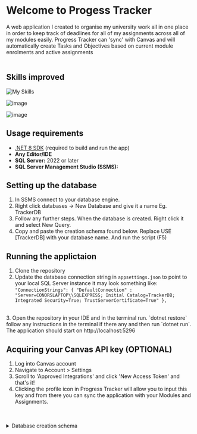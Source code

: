 # Welcome to Progess Tracker 
A web application I created to organise my university work all in one place in order to keep track of deadlines for all of my assignments across all of my modules easily. Progress Tracker can 'sync' with Canvas and will automatically create Tasks and Objectives based on current module enrolments and active assignments <br> <br>
## Skills improved
![My Skills](https://skillicons.dev/icons?i=dotnet,cpp,js,html,css)

![image](https://github.com/user-attachments/assets/6d982c0e-d280-472e-8a26-a626aa20130e)

![image](https://github.com/user-attachments/assets/dcdbd3d2-fe6d-4a81-ad2a-d9f8e525a3e3)

## Usage requirements
- [.NET 8 SDK](https://dotnet.microsoft.com/en-us/download/dotnet/8.0) (required to build and run the app)
- **Any Editor/IDE**
- **SQL Server:** 2022 or later
- **SQL Server Management Studio (SSMS):**

## Setting up the database
1. In SSMS connect to your database engine.
2. Right click databases -> New Database and give it a name Eg. TrackerDB
3. Follow any further steps. When the database is created. Right click it and select New Query.
4. Copy and paste the creation schema found below. Replace USE [TrackerDB] with your database name. And run the script (F5)

## Running the applictaion
1. Clone the repository
2. Update the database connection string in `appsettings.json` to point to your local SQL Server instance it may look something like: <br>
`"ConnectionStrings": {
  "DefaultConnection" : "Server=CONORSLAPTOP\\SQLEXPRESS; Initial Catalog=TrackerDB; Integrated Security=True; TrustServerCertificate=True"
},`
<br>
3. Open the repository in your IDE and in the terminal run. `dotnet restore` follow any instructions in the terminal if there any and then run `dotnet run`. The application should start on http://localhost:5296
<br>

## Acquiring your Canvas API key (OPTIONAL)
1. Log into Canvas account
2. Navigate to Account > Settings
3. Scroll to 'Approved Integrations' and click 'New Access Token' and that's it!
4. Clicking the profile icon in Progress Tracker will allow you to input this key and from there you can sync the application with your Modules and Assignments.
<br>
<br>
<details>
  <summary>Database creation schema</summary>
  USE [TrackerDB];

SET ANSI_NULLS ON;
SET QUOTED_IDENTIFIER ON;

CREATE TABLE [dbo].[__EFMigrationsHistory] (
    [MigrationId] NVARCHAR(150) NOT NULL,
    [ProductVersion] NVARCHAR(32) NOT NULL,
    CONSTRAINT [PK___EFMigrationsHistory] PRIMARY KEY CLUSTERED ([MigrationId] ASC)
);

CREATE TABLE [dbo].[AspNetRoles] (
    [Id] NVARCHAR(450) NOT NULL,
    [Name] NVARCHAR(256) NULL,
    [NormalizedName] NVARCHAR(256) NULL,
    [ConcurrencyStamp] NVARCHAR(MAX) NULL,
    CONSTRAINT [PK_AspNetRoles] PRIMARY KEY CLUSTERED ([Id] ASC)
);

CREATE TABLE [dbo].[AspNetRoleClaims] (
    [Id] INT IDENTITY(1,1) NOT NULL,
    [RoleId] NVARCHAR(450) NOT NULL,
    [ClaimType] NVARCHAR(MAX) NULL,
    [ClaimValue] NVARCHAR(MAX) NULL,
    CONSTRAINT [PK_AspNetRoleClaims] PRIMARY KEY CLUSTERED ([Id] ASC)
);

CREATE TABLE [dbo].[AspNetUsers] (
    [Id] NVARCHAR(450) NOT NULL,
    [UserName] NVARCHAR(256) NULL,
    [NormalizedUserName] NVARCHAR(256) NULL,
    [Email] NVARCHAR(256) NULL,
    [NormalizedEmail] NVARCHAR(256) NULL,
    [EmailConfirmed] BIT NOT NULL,
    [PasswordHash] NVARCHAR(MAX) NULL,
    [SecurityStamp] NVARCHAR(MAX) NULL,
    [ConcurrencyStamp] NVARCHAR(MAX) NULL,
    [PhoneNumber] NVARCHAR(MAX) NULL,
    [PhoneNumberConfirmed] BIT NOT NULL,
    [TwoFactorEnabled] BIT NOT NULL,
    [LockoutEnd] DATETIMEOFFSET NULL,
    [LockoutEnabled] BIT NOT NULL,
    [AccessFailedCount] INT NOT NULL,
    [CanvasApiKey] NVARCHAR(MAX) NULL,
    CONSTRAINT [PK_AspNetUsers] PRIMARY KEY CLUSTERED ([Id] ASC)
);

CREATE TABLE [dbo].[AspNetUserClaims] (
    [Id] INT IDENTITY(1,1) NOT NULL,
    [UserId] NVARCHAR(450) NOT NULL,
    [ClaimType] NVARCHAR(MAX) NULL,
    [ClaimValue] NVARCHAR(MAX) NULL,
    CONSTRAINT [PK_AspNetUserClaims] PRIMARY KEY CLUSTERED ([Id] ASC)
);

CREATE TABLE [dbo].[AspNetUserLogins] (
    [LoginProvider] NVARCHAR(450) NOT NULL,
    [ProviderKey] NVARCHAR(450) NOT NULL,
    [ProviderDisplayName] NVARCHAR(MAX) NULL,
    [UserId] NVARCHAR(450) NOT NULL,
    CONSTRAINT [PK_AspNetUserLogins] PRIMARY KEY CLUSTERED ([LoginProvider], [ProviderKey])
);

CREATE TABLE [dbo].[AspNetUserRoles] (
    [UserId] NVARCHAR(450) NOT NULL,
    [RoleId] NVARCHAR(450) NOT NULL,
    CONSTRAINT [PK_AspNetUserRoles] PRIMARY KEY CLUSTERED ([UserId], [RoleId])
);

CREATE TABLE [dbo].[AspNetUserTokens] (
    [UserId] NVARCHAR(450) NOT NULL,
    [LoginProvider] NVARCHAR(450) NOT NULL,
    [Name] NVARCHAR(450) NOT NULL,
    [Value] NVARCHAR(MAX) NULL,
    CONSTRAINT [PK_AspNetUserTokens] PRIMARY KEY CLUSTERED ([UserId], [LoginProvider], [Name])
);

CREATE TABLE [dbo].[Tasks] (
    [Id] INT IDENTITY(1,1) NOT NULL,
    [Name] NVARCHAR(MAX) NOT NULL CONSTRAINT DF_Tasks_Name DEFAULT (N''),
    [DueDate] DATETIME2 NOT NULL CONSTRAINT DF_Tasks_DueDate DEFAULT ('0001-01-01T00:00:00'),
    [UserId] NVARCHAR(450) NOT NULL CONSTRAINT DF_Tasks_UserId DEFAULT (N''),
    CONSTRAINT [PK_Tasks] PRIMARY KEY CLUSTERED ([Id])
);

CREATE TABLE [dbo].[Objectives] (
    [Id] INT IDENTITY(1,1) NOT NULL,
    [Name] NVARCHAR(MAX) NOT NULL CONSTRAINT DF_Objectives_Name DEFAULT (N''),
    [Hours] INT NOT NULL,
    [IsComplete] BIT NOT NULL,
    [TaskId] INT NOT NULL CONSTRAINT DF_Objectives_TaskId DEFAULT (0),
    CONSTRAINT [PK_Objectives] PRIMARY KEY CLUSTERED ([Id])
);

-- Foreign Keys
ALTER TABLE [dbo].[AspNetRoleClaims]
ADD CONSTRAINT [FK_AspNetRoleClaims_AspNetRoles_RoleId]
FOREIGN KEY ([RoleId]) REFERENCES [dbo].[AspNetRoles] ([Id]) ON DELETE CASCADE;

ALTER TABLE [dbo].[AspNetUserClaims]
ADD CONSTRAINT [FK_AspNetUserClaims_AspNetUsers_UserId]
FOREIGN KEY ([UserId]) REFERENCES [dbo].[AspNetUsers] ([Id]) ON DELETE CASCADE;

ALTER TABLE [dbo].[AspNetUserLogins]
ADD CONSTRAINT [FK_AspNetUserLogins_AspNetUsers_UserId]
FOREIGN KEY ([UserId]) REFERENCES [dbo].[AspNetUsers] ([Id]) ON DELETE CASCADE;

ALTER TABLE [dbo].[AspNetUserRoles]
ADD CONSTRAINT [FK_AspNetUserRoles_AspNetRoles_RoleId]
FOREIGN KEY ([RoleId]) REFERENCES [dbo].[AspNetRoles] ([Id]) ON DELETE CASCADE;

ALTER TABLE [dbo].[AspNetUserRoles]
ADD CONSTRAINT [FK_AspNetUserRoles_AspNetUsers_UserId]
FOREIGN KEY ([UserId]) REFERENCES [dbo].[AspNetUsers] ([Id]) ON DELETE CASCADE;

ALTER TABLE [dbo].[AspNetUserTokens]
ADD CONSTRAINT [FK_AspNetUserTokens_AspNetUsers_UserId]
FOREIGN KEY ([UserId]) REFERENCES [dbo].[AspNetUsers] ([Id]) ON DELETE CASCADE;

ALTER TABLE [dbo].[Objectives]
ADD CONSTRAINT [FK_Objectives_Tasks_TaskId]
FOREIGN KEY ([TaskId]) REFERENCES [dbo].[Tasks] ([Id]) ON DELETE CASCADE;

ALTER TABLE [dbo].[Tasks]
ADD CONSTRAINT [FK_Tasks_AspNetUsers_UserId]
FOREIGN KEY ([UserId]) REFERENCES [dbo].[AspNetUsers] ([Id]) ON DELETE CASCADE;

</details>
